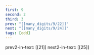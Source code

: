 ```yaml
---
first: 9
second: 2
third: 3
prev: "[[many_digits/9/22]]"
next: "[[many_digits/9/24]]"
tags: [odd]
---
```

prev2-in-text: [[21]]
next2-in-text: [[25]]
